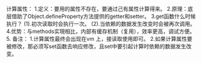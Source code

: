 计算属性：
1.定义：要用的属性不存在，要通过己有属性计算得来。
2.原理：底层借助了Object.defineProperty方法提供的getter和setter。
3.get函数什么时候执行？
(1).初次读取时会执行一次。
(2).当依赖的数据发生改变时会被再次调用。
4.优势：与methods实現相比，内部有缓存机制（复用），效率更高，调试方便。
5. 备注：
  1.计算属性最终会出现在vm 上，接读取使用即可。
  2.如果计算属性要被修改，那必须写set函数去响应修改，且set中要引起计算时依赖的数据发生改变。